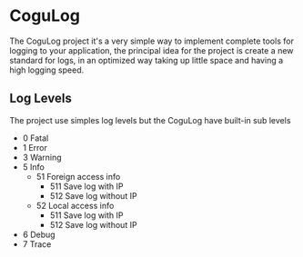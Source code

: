 # CoguLog
The CoguLog project it's a very simple way to implement complete tools for logging to your application, the principal idea for the project is create a new standard for logs, in an optimized way taking up little space and having a high logging speed.

## Log Levels
The project use simples log levels but the CoguLog have built-in sub levels
- 0 Fatal
- 1 Error
- 3 Warning
- 5 Info
  - 51 Foreign access info
    - 511 Save log with IP
    - 512 Save log without IP
  - 52 Local access info
    - 511 Save log with IP
    - 512 Save log without IP
- 6 Debug
- 7 Trace
